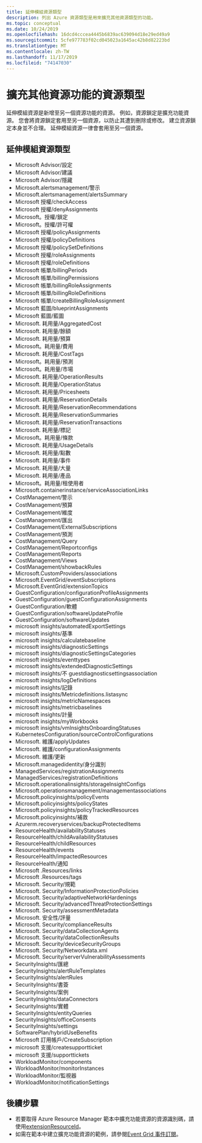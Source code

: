 ```yaml
---
title: 延伸模組資源類型
description: 列出 Azure 資源類型是用來擴充其他資源類型的功能。
ms.topic: conceptual
ms.date: 10/24/2019
ms.openlocfilehash: 16dcd4cccea4445b6839ac639094d18e29ed49a9
ms.sourcegitcommit: 5cfe977783f02cd045023a1645ac42b8d82223bd
ms.translationtype: MT
ms.contentlocale: zh-TW
ms.lasthandoff: 11/17/2019
ms.locfileid: "74147030"
---
```

# <a name="resource-types-that-extend-capabilities-of-other-resources"></a>擴充其他資源功能的資源類型

延伸模組資源是新增至另一個資源功能的資源。 例如，資源鎖定是擴充功能資源。 您會將資源鎖定套用至另一個資源，以防止其遭到刪除或修改。 建立資源鎖定本身並不合理。 延伸模組資源一律會套用至另一個資源。

## <a name="extension-resource-types"></a>延伸模組資源類型

- Microsoft Advisor/設定
- Microsoft Advisor/建議
- Microsoft Advisor/隱藏
- Microsoft.alertsmanagement/警示
- Microsoft.alertsmanagement/alertsSummary
- Microsoft 授權/checkAccess
- Microsoft 授權/denyAssignments
- Microsoft。授權/鎖定
- Microsoft。授權/許可權
- Microsoft 授權/policyAssignments
- Microsoft 授權/policyDefinitions
- Microsoft 授權/policySetDefinitions
- Microsoft 授權/roleAssignments
- Microsoft 授權/roleDefinitions
- Microsoft 帳單/billingPeriods
- Microsoft 帳單/billingPermissions
- Microsoft 帳單/billingRoleAssignments
- Microsoft 帳單/billingRoleDefinitions
- Microsoft 帳單/createBillingRoleAssignment
- Microsoft 藍圖/blueprintAssignments
- Microsoft 藍圖/藍圖
- Microsoft. 耗用量/AggregatedCost
- Microsoft. 耗用量/餘額
- Microsoft. 耗用量/預算
- Microsoft。耗用量/費用
- Microsoft. 耗用量/CostTags
- Microsoft。耗用量/預測
- Microsoft。耗用量/市場
- Microsoft. 耗用量/OperationResults
- Microsoft. 耗用量/OperationStatus
- Microsoft. 耗用量/Pricesheets
- Microsoft. 耗用量/ReservationDetails
- Microsoft. 耗用量/ReservationRecommendations
- Microsoft. 耗用量/ReservationSummaries
- Microsoft. 耗用量/ReservationTransactions
- Microsoft. 耗用量/標記
- Microsoft。耗用量/條款
- Microsoft. 耗用量/UsageDetails
- Microsoft. 耗用量/點數
- Microsoft. 耗用量/事件
- Microsoft. 耗用量/大量
- Microsoft. 耗用量/產品
- Microsoft。耗用量/租使用者
- Microsoft.containerinstance/serviceAssociationLinks
- CostManagement/警示
- CostManagement/預算
- CostManagement/維度
- CostManagement/匯出
- CostManagement/ExternalSubscriptions
- CostManagement/預測
- CostManagement/Query
- CostManagement/Reportconfigs
- CostManagement/Reports
- CostManagement/Views
- CostManagement/showbackRules
- Microsoft.CustomProviders/associations
- Microsoft.EventGrid/eventSubscriptions
- Microsoft.EventGrid/extensionTopics
- GuestConfiguration/configurationProfileAssignments
- GuestConfiguration/guestConfigurationAssignments
- GuestConfiguration/軟體
- GuestConfiguration/softwareUpdateProfile
- GuestConfiguration/softwareUpdates
- microsoft insights/automatedExportSettings
- microsoft insights/基準
- microsoft insights/calculatebaseline
- microsoft insights/diagnosticSettings
- microsoft insights/diagnosticSettingsCategories
- microsoft insights/eventtypes
- microsoft insights/extendedDiagnosticSettings
- microsoft insights/不 guestdiagnosticsettingsassociation
- microsoft insights/logDefinitions
- microsoft insights/記錄
- microsoft insights/Metricdefinitions.listasync
- microsoft insights/metricNamespaces
- microsoft insights/metricbaselines
- microsoft insights/計量
- microsoft insights/myWorkbooks
- microsoft insights/vmInsightsOnboardingStatuses
- KubernetesConfiguration/sourceControlConfigurations
- Microsoft. 維護/applyUpdates
- Microsoft. 維護/configurationAssignments
- Microsoft. 維護/更新
- Microsoft.managedidentity/身分識別
- ManagedServices/registrationAssignments
- ManagedServices/registrationDefinitions
- Microsoft.operationalinsights/storageInsightConfigs
- Microsoft.operationsmanagement/managementassociations
- Microsoft.policyinsights/policyEvents
- Microsoft.policyinsights/policyStates
- Microsoft.policyinsights/policyTrackedResources
- Microsoft.policyinsights/補救
- Azurerm.recoveryservices/backupProtectedItems
- ResourceHealth/availabilityStatuses
- ResourceHealth/childAvailabilityStatuses
- ResourceHealth/childResources
- ResourceHealth/events
- ResourceHealth/impactedResources
- ResourceHealth/通知
- Microsoft .Resources/links
- Microsoft .Resources/tags
- Microsoft. Security/規範
- Microsoft. Security/InformationProtectionPolicies
- Microsoft. Security/adaptiveNetworkHardenings
- Microsoft. Security/advancedThreatProtectionSettings
- Microsoft. Security/assessmentMetadata
- Microsoft. 安全性/評量
- Microsoft. Security/complianceResults
- Microsoft. Security/dataCollectionAgents
- Microsoft. Security/dataCollectionResults
- Microsoft. Security/deviceSecurityGroups
- Microsoft. Security/Networkdata.xml
- Microsoft. Security/serverVulnerabilityAssessments
- SecurityInsights/匯總
- SecurityInsights/alertRuleTemplates
- SecurityInsights/alertRules
- SecurityInsights/書簽
- SecurityInsights/案例
- SecurityInsights/dataConnectors
- SecurityInsights/實體
- SecurityInsights/entityQueries
- SecurityInsights/officeConsents
- SecurityInsights/settings
- SoftwarePlan/hybridUseBenefits
- Microsoft 訂用帳戶/CreateSubscription
- microsoft 支援/createsupportticket
- microsoft 支援/supporttickets
- WorkloadMonitor/components
- WorkloadMonitor/monitorInstances
- WorkloadMonitor/監視器
- WorkloadMonitor/notificationSettings

## <a name="next-steps"></a>後續步驟

- 若要取得 Azure Resource Manager 範本中擴充功能資源的資源識別碼，請使用[extensionResourceId](resource-group-template-functions-resource.md#extensionresourceid)。
- 如需在範本中建立擴充功能資源的範例，請參閱[Event Grid 事件訂閱](/azure/templates/microsoft.eventgrid/2019-06-01/eventsubscriptions)。

